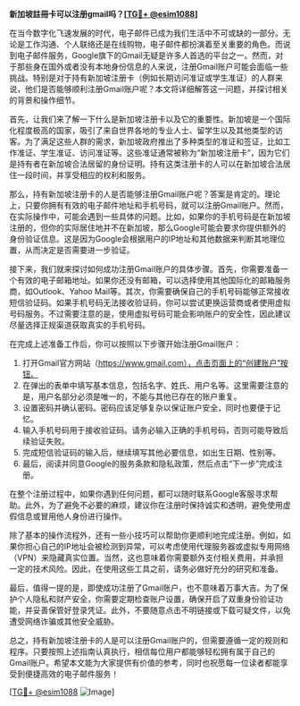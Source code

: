 **新加坡註冊卡可以注册gmail吗？[[TG💪+ @esim1088](https://t.me/s/esim1088)]**

在当今数字化飞速发展的时代，电子邮件已成为我们生活中不可或缺的一部分。无论是工作沟通、个人联络还是在线购物，电子邮件都扮演着至关重要的角色。而说到电子邮件服务，Google旗下的Gmail无疑是许多人首选的平台之一。然而，对于那些身在国外或者没有本地身份信息的人来说，注册Gmail账户可能会面临一些挑战。特别是对于持有新加坡注册卡（例如长期访问准证或学生准证）的人群来说，他们是否能够顺利注册Gmail账户呢？本文将详细解答这一问题，并探讨相关的背景和操作细节。

首先，让我们来了解一下什么是新加坡注册卡以及它的重要性。新加坡是一个国际化程度极高的国家，吸引了来自世界各地的专业人士、留学生以及其他类型的访客。为了满足这些人群的需求，新加坡政府推出了多种类型的准证和签证，比如工作准证、学生准证、访问准证等。这些准证通常被称为“新加坡注册卡”，因为它们是持有者在新加坡合法居留的身份证明。持有这类注册卡的人可以在新加坡合法居住一段时间，并享受相应的权利和服务。

那么，持有新加坡注册卡的人是否能够注册Gmail账户呢？答案是肯定的。理论上，只要你拥有有效的电子邮件地址和手机号码，就可以注册Gmail账户。然而，在实际操作中，可能会遇到一些具体的问题。比如，如果你的手机号码是在新加坡注册的，但你的实际居住地并不在新加坡，那么Google可能会要求你提供额外的身份验证信息。这是因为Google会根据用户的IP地址和其他数据来判断其地理位置，从而决定是否需要进一步验证。

接下来，我们就来探讨如何成功注册Gmail账户的具体步骤。首先，你需要准备一个有效的电子邮箱地址。如果你还没有邮箱，可以选择使用其他国际化的邮箱服务商，如Outlook、Yahoo Mail等。其次，你需要确保自己的手机号码能够正常接收短信验证码。如果手机号码无法接收验证码，你可以尝试更换运营商或者使用虚拟号码服务。不过需要注意的是，使用虚拟号码可能会影响账户的安全性，因此建议尽量选择正规渠道获取真实的手机号码。

在完成上述准备工作后，你可以按照以下步骤开始注册Gmail账户：

1. 打开Gmail官方网站（https://www.gmail.com），点击页面上的“创建账户”按钮。
2. 在弹出的表单中填写基本信息，包括名字、姓氏、用户名等。这里需要注意的是，用户名部分必须是唯一的，不能与其他已存在的账户重复。
3. 设置密码并确认密码。密码应该足够复杂以保证账户安全，同时也要便于记忆。
4. 输入手机号码用于接收验证码。请务必输入正确的手机号码，否则可能导致后续验证失败。
5. 完成短信验证码的输入后，继续填写其他必要信息，如出生日期、性别等。
6. 最后，阅读并同意Google的服务条款和隐私政策，然后点击“下一步”完成注册。

在整个注册过程中，如果你遇到任何问题，都可以随时联系Google客服寻求帮助。此外，为了避免不必要的麻烦，建议你在注册时保持诚实和透明，避免使用虚假信息或冒用他人身份进行操作。

除了基本的操作流程外，还有一些小技巧可以帮助你更顺利地完成注册。例如，如果你担心自己的IP地址会被检测到异常，可以考虑使用代理服务器或虚拟专用网络（VPN）来隐藏真实位置。当然，这也意味着你需要额外支付相关费用，并承担一定的技术风险。因此，在使用这些工具之前，请务必做好充分的研究和准备。

最后，值得一提的是，即使成功注册了Gmail账户，也不意味着万事大吉。为了保护个人隐私和财产安全，你需要定期检查账户设置，确保开启了双重身份验证功能，并妥善保管好登录凭证。此外，不要随意点击不明链接或下载可疑文件，以免遭受网络诈骗或其他安全威胁。

总之，持有新加坡注册卡的人是可以注册Gmail账户的，但需要遵循一定的规则和程序。只要按照上述指南认真执行，相信每位用户都能够轻松拥有属于自己的Gmail账户。希望本文能为大家提供有价值的参考，同时也祝愿每一位读者都能享受到便捷高效的电子邮件服务！

[[TG💪+ @esim1088](https://t.me/s/esim1088) ![Image](https://i.postimg.cc/4NQfJmqS/Snipaste-2025-05-13-00-14-12.png)]
